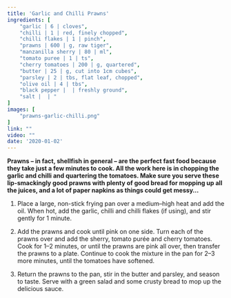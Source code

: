 ```yaml
---
title: 'Garlic and Chilli Prawns'
ingredients: [
    "garlic | 6 | cloves",
    "chilli | 1 | red, finely chopped",
    "chilli flakes | 1 | pinch",
    "prawns | 600 | g, raw tiger",
    "manzanilla sherry | 80 | ml",
    "tomato puree | 1 | ts",
    "cherry tomatoes | 200 | g, quartered",
    "butter | 25 | g, cut into 1cm cubes",
    "parsley | 2 | tbs, flat leaf, chopped",
    "olive oil | 4 | tbs",
    "black pepper |  | freshly ground",
    "salt |  | "
]
images: [
    "prawns-garlic-chilli.png"
]
link: ""
video: ""
date: '2020-01-02'
---
```


**Prawns – in fact, shellfish in general – are the perfect fast food
because they take just a few minutes to cook. All the work here is
in chopping the garlic and chilli and quartering the tomatoes. Make
sure you serve these lip-smackingly good prawns with plenty of
good bread for mopping up all the juices, and a lot of paper
napkins as things could get messy…**

1. Place a large, non-stick frying pan over a medium–high heat and
add the oil. When hot, add the garlic, chilli and chilli flakes (if
using), and stir gently for 1 minute.

2. Add the prawns and cook until pink on one side. Turn each of
the prawns over and add the sherry, tomato purée and cherry
tomatoes. Cook for 1–2 minutes, or until the prawns are pink all
over, then transfer the prawns to a plate. Continue to cook the
mixture in the pan for 2–3 more minutes, until the tomatoes
have softened.

3. Return the prawns to the pan, stir in the butter and parsley, and
season to taste. Serve with a green salad and some crusty
bread to mop up the delicious sauce.
